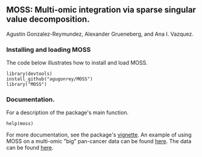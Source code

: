 ## MOSS: Multi-omic integration via sparse singular value decomposition.

Agustin Gonzalez-Reymundez, Alexander Grueneberg, and Ana I. Vazquez.

### Installing and loading MOSS

  The code below illustrates how to install and load MOSS.

```{r echo=T}
library(devtools)
install_github("agugonrey/MOSS")
library("MOSS")
```  

### Documentation.

  For a description of the package's main function. 

```{r echo=T}
help(moss)
```

  For more documentation, see the package's [vignette](https://github.com/agugonrey/MOSS/blob/master/vignettes/MOSS_working_example.pdf). An example of using MOSS on a multi-omic "big" pan-cancer data can be found [here](https://github.com/agugonrey/MOSS/blob/master/vignettes/MOSS_pancancer_example.pdf). The data can be found [here](https://data.mendeley.com/datasets/r8p67nfjc8/1).
